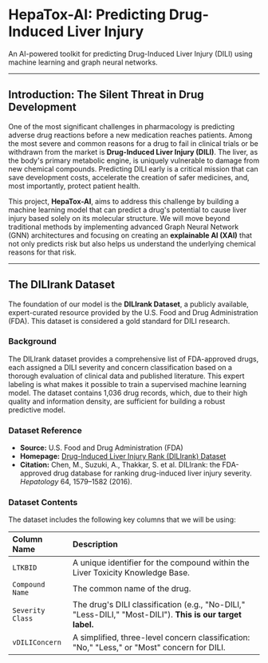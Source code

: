 # HepaTox-AI: Predicting Drug-Induced Liver Injury

An AI-powered toolkit for predicting Drug-Induced Liver Injury (DILI) using machine learning and graph neural networks.

---

## Introduction: The Silent Threat in Drug Development

One of the most significant challenges in pharmacology is predicting adverse drug reactions before a new medication reaches patients. Among the most severe and common reasons for a drug to fail in clinical trials or be withdrawn from the market is **Drug-Induced Liver Injury (DILI)**. The liver, as the body's primary metabolic engine, is uniquely vulnerable to damage from new chemical compounds. Predicting DILI early is a critical mission that can save development costs, accelerate the creation of safer medicines, and, most importantly, protect patient health.

This project, **HepaTox-AI**, aims to address this challenge by building a machine learning model that can predict a drug's potential to cause liver injury based solely on its molecular structure. We will move beyond traditional methods by implementing advanced Graph Neural Network (GNN) architectures and focusing on creating an **explainable AI (XAI)** that not only predicts risk but also helps us understand the underlying chemical reasons for that risk.

---

## The DILIrank Dataset

The foundation of our model is the **DILIrank Dataset**, a publicly available, expert-curated resource provided by the U.S. Food and Drug Administration (FDA). This dataset is considered a gold standard for DILI research.

### Background

The DILIrank dataset provides a comprehensive list of FDA-approved drugs, each assigned a DILI severity and concern classification based on a thorough evaluation of clinical data and published literature. This expert labeling is what makes it possible to train a supervised machine learning model. The dataset contains 1,036 drug records, which, due to their high quality and information density, are sufficient for building a robust predictive model.

### Dataset Reference

* **Source:** U.S. Food and Drug Administration (FDA)
* **Homepage:** [Drug-Induced Liver Injury Rank (DILIrank) Dataset](https://www.fda.gov/science-research/liver-toxicity-knowledge-base-ltkb/drug-induced-liver-injury-rank-dilirank-dataset)
* **Citation:** Chen, M., Suzuki, A., Thakkar, S. et al. DILIrank: the FDA-approved drug database for ranking drug-induced liver injury severity. *Hepatology* 64, 1579–1582 (2016).

### Dataset Contents

The dataset includes the following key columns that we will be using:

| Column Name     | Description                                                                                             |
| :-------------- | :------------------------------------------------------------------------------------------------------ |
| `LTKBID`        | A unique identifier for the compound within the Liver Toxicity Knowledge Base.                          |
| `Compound Name` | The common name of the drug.                                                                            |
| `Severity Class`| The drug's DILI classification (e.g., "No-DILI," "Less-DILI," "Most-DILI"). **This is our target label.** |
| `vDILIConcern`  | A simplified, three-level concern classification: "No," "Less," or "Most" concern for DILI.               |
